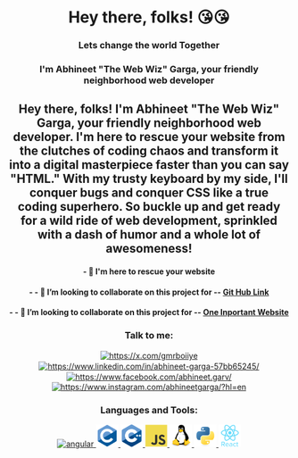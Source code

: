 <h1 align="center">Hey there, folks! 😘😘</h1>
<h3 align="center">Lets change the world Together</h3>
<h3 align="center"> I'm Abhineet "The Web Wiz" Garga, your friendly neighborhood web developer</h3>
<h2 align="center"> Hey there, folks! I'm Abhineet "The Web Wiz" Garga, your friendly neighborhood web developer. I'm here to rescue your website from the clutches of coding chaos and transform it into a digital masterpiece faster than you can say "HTML." With my trusty keyboard by my side, I'll conquer bugs and conquer CSS like a true coding superhero. So buckle up and get ready for a wild ride of web development, sprinkled with a dash of humor and a whole lot of awesomeness!</h2>


<h4 align="center">- 🔭 I'm here to rescue your website </h4>

<h4 align="center">- - 👯 I’m looking to collaborate on this project for -- <a  href="https://github.com/AbhineetGarga"> Git Hub Link</a> </h4>
<h4 align="center">- - 👯 I’m looking to collaborate on this project for -- <a  href="https://gist.github.com/gjerokrsteski/e4a10352448158ba827493eb116cda51"> One Inportant Website</a> </h4>




<h3 align="center">Talk to me:</h3>
<p align="center">
<a href="https://twitter.com/GmrBoiiye"><img align="center" src="https://raw.githubusercontent.com/rahuldkjain/github-profile-readme-generator/master/src/images/icons/Social/twitter.svg" alt="https://x.com/gmrboiiye" height="30" width="40" /></a>
<a href="www.linkedin.com/in/abhineet-garga-57bb65245"><img align="center" src="https://raw.githubusercontent.com/rahuldkjain/github-profile-readme-generator/master/src/images/icons/Social/linked-in-alt.svg" alt="https://www.linkedin.com/in/abhineet-garga-57bb65245/" height="30" width="40" /></a>
<a href="https://www.facebook.com/abhineet.garv"><img align="center" src="https://raw.githubusercontent.com/rahuldkjain/github-profile-readme-generator/master/src/images/icons/Social/facebook.svg" alt="https://www.facebook.com/abhineet.garv/" height="30" width="40" /></a>
<a href="https://www.instagram.com/abhineetgarga/"><img align="center" src="https://raw.githubusercontent.com/rahuldkjain/github-profile-readme-generator/master/src/images/icons/Social/instagram.svg" alt="https://www.instagram.com/abhineetgarga/?hl=en" height="30" width="40" /></a>
</p>

<h3 align="center">Languages and Tools:</h3>
<p align="center"> <a href="https://angular.io" target="_blank" rel="noreferrer"> <img src="https://angular.io/assets/images/logos/angular/angular.svg" alt="angular" width="40" height="40"/> </a> <a href="https://www.cprogramming.com/" target="_blank" rel="noreferrer"> <img src="https://raw.githubusercontent.com/devicons/devicon/master/icons/c/c-original.svg" alt="c" width="40" height="40"/> </a> <a href="https://www.w3schools.com/cpp/" target="_blank" rel="noreferrer"> <img src="https://raw.githubusercontent.com/devicons/devicon/master/icons/cplusplus/cplusplus-original.svg" alt="cplusplus" width="40" height="40"/> </a> <a href="https://developer.mozilla.org/en-US/docs/Web/JavaScript" target="_blank" rel="noreferrer"> <img src="https://raw.githubusercontent.com/devicons/devicon/master/icons/javascript/javascript-original.svg" alt="javascript" width="40" height="40"/> </a> <a href="https://www.linux.org/" target="_blank" rel="noreferrer"> <img src="https://raw.githubusercontent.com/devicons/devicon/master/icons/linux/linux-original.svg" alt="linux" width="40" height="40"/> </a> <a href="https://www.python.org" target="_blank" rel="noreferrer"> <img src="https://raw.githubusercontent.com/devicons/devicon/master/icons/python/python-original.svg" alt="python" width="40" height="40"/> </a> <a href="https://reactjs.org/" target="_blank" rel="noreferrer"> <img src="https://raw.githubusercontent.com/devicons/devicon/master/icons/react/react-original-wordmark.svg" alt="react" width="40" height="40"/> </a> </p>
























